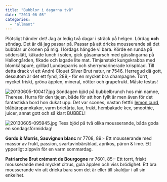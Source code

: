 ```yaml
---
title: "Bubblor i dagarna två"
date: "2013-06-05"
categories: 
  - "allmant"
---
```


Plötsligt händer det! Jag är ledig två dagar i sträck på helgen. Lördag **och** söndag. Det är då jag passar på. Passar på att dricka mousserande så det bubblar ur öronen på mig. I lördags hängde vi bara. Körde en runda på söderslätt, käkade lunch i solen, gick gåsamarsch med gässlingarna på Hallongården, fikade och lagade lite mat. Timjanstekt kungskrabba med blomkålspuré, grillad Lundasparris och sherrymarinerade krispblad. Till detta drack vi ett André Clouet Silver Brut natur, nr 7546. Herregud då gott, dessutom är det ett fynd, 289;- för en mycket bra champagne. Torrt, mycket friskt, gröna äpplen, mineral, nötter och grapefrukt. Måste testas!  
  
![20130605-100417.jpg](/static/img/20130605-100417.jpg) Söndagen bjöd på bubbelbrunch hos min namne, Therese. Hurra för den tjejen, både för att hon fyllt år men även för det fantastiska bord hon dukat upp. Det var scones, nästan fettfri [lemon curd](https://www.tasty-health.se/2012/08/sockerfri-lemon-curd.html?m=1), blåbärspannkakor, varm brietårta, lax, frukt, hembakade kex, smoothie, juicer, annat gott och så klart BUBBEL!  
  
![20130605-095945.jpg](/static/img/20130605-095945.jpg) Tess bjöd på två olika mousserande, båda goda en söndagsförmiddag!

**Gardo & Morris, Sauvignon blanc** nr 7708, 89:- Ett mousserande med massor av frukt, passion, svartavinbärsblad, aprikos, päron & lime. Ett ypperligt zippvin för en varm sommardag.

**Patriarche Brut crémant de Bourgogne** nr 7601, 85:- Ett torrt, friskt mousserande med mycket citrus, gula äpplen och viss brödighet. Ett bra mousserande vin att dricka bara som det är eller till skaldjur i all sin enkelhet.
